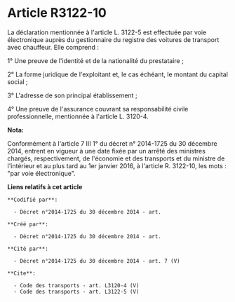 # Article R3122-10

La déclaration mentionnée à l'article L. 3122-5 est effectuée par voie électronique auprès du gestionnaire du registre des
voitures de transport avec chauffeur. Elle comprend : 

1° Une preuve de l'identité et de la nationalité du prestataire ; 

2° La forme juridique de l'exploitant et, le cas échéant, le montant du capital social ; 

3° L'adresse de son principal établissement ; 

4° Une preuve de l'assurance couvrant sa responsabilité civile professionnelle, mentionnée à l'article L. 3120-4.

**Nota:**

Conformément à l'article 7 III 1° du décret n° 2014-1725 du 30 décembre  2014, entrent en vigueur à une date fixée par un
arrêté des ministres  chargés, respectivement, de l'économie et des transports et du ministre  de l'intérieur et au plus tard
au 1er janvier 2016, à  l'article R. 3122-10, les mots : "par voie électronique".

**Liens relatifs à cet article**

	**Codifié par**:

	  - Décret n°2014-1725 du 30 décembre 2014 - art.

	**Créé par**:

	  - Décret n°2014-1725 du 30 décembre 2014 - art.

	**Cité par**:

	  - Décret n°2014-1725 du 30 décembre 2014 - art. 7 (V)

	**Cite**:

	  - Code des transports - art. L3120-4 (V)
	  - Code des transports - art. L3122-5 (V)
